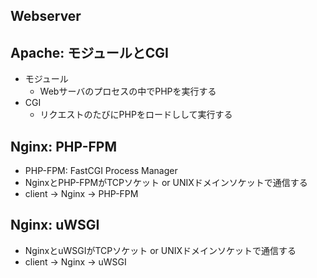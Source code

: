 ## Webserver


## Apache: モジュールとCGI
* モジュール
  * Webサーバのプロセスの中でPHPを実行する
* CGI
  * リクエストのたびにPHPをロードしして実行する


## Nginx: PHP-FPM
* PHP-FPM: FastCGI Process Manager
* NginxとPHP-FPMがTCPソケット or UNIXドメインソケットで通信する
* client -> Nginx -> PHP-FPM


## Nginx: uWSGI
* NginxとuWSGIがTCPソケット or UNIXドメインソケットで通信する
* client -> Nginx -> uWSGI

